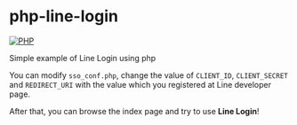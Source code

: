 # php-line-login
[![PHP](https://img.shields.io/badge/PHP-7.0+-blue.svg?style=flat)](https://www.php.net/manual/en/migration70.new-features.php)

Simple example of Line Login using php

You can modify `sso_conf.php`, change the value of `CLIENT_ID`, `CLIENT_SECRET` and `REDIRECT_URI` with the value which you registered at Line developer page.

After that, you can browse the index page and try to use **Line Login**!
